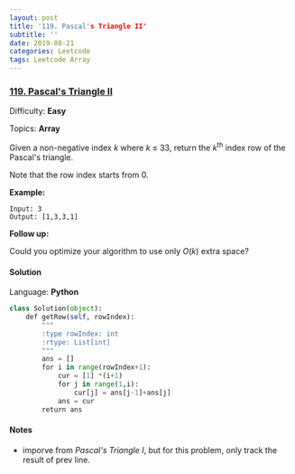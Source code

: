 ```yaml
---
layout: post
title: '119. Pascal's Triangle II'
subtitle: ''
date: 2019-08-21
categories: Leetcode
tags: Leetcode Array
---
```

### [119\. Pascal's Triangle II](https://leetcode.com/problems/pascals-triangle-ii/)

Difficulty: **Easy**

Topics: **Array**

Given a non-negative index _k_ where _k_ ≤ 33, return the _k_<sup>th</sup> index row of the Pascal's triangle.

Note that the row index starts from 0.

**Example:**

```
Input: 3
Output: [1,3,3,1]
```

**Follow up:**

Could you optimize your algorithm to use only _O_(_k_) extra space?


#### Solution

Language: **Python**

```python
class Solution(object):
    def getRow(self, rowIndex):
        """
        :type rowIndex: int
        :rtype: List[int]
        """
        ans = []
        for i in range(rowIndex+1):
            cur = [1] *(i+1)
            for j in range(1,i):
                cur[j] = ans[j-1]+ans[j]
            ans = cur
        return ans
```
#### Notes
- imporve from *Pascal's Triangle I*, but for this problem, only track the result of prev line.